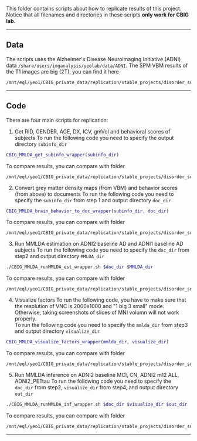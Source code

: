 This folder contains scripts about how to replicate results of this project. Notice that all filenames and directories in these scripts **only work for CBIG lab**.

----

## Data
The scripts uses the Alzheimer's Disease Neuroimaging Initiative (ADNI) data `/share/users/imganalysis/yeolab/data/ADNI`. The SPM VBM results of the T1 images are big (2T), you can find it here
```
/mnt/eql/yeo1/CBIG_private_data/replication/stable_projects/disorder_subtypes/Sun2019_ADJointFactors/step1_SPM_VBM/Sun2019_SPMVBM
```

----

## Code

There are four main scripts for replication:

1. Get RID, GENDER, AGE, DX, ICV, gmVol and behavioral scores of subjects
To run the following code you need to specify the output directory `subinfo_dir`

```matlab
CBIG_MMLDA_get_subinfo_wrapper(subinfo_dir)
```
To compare results, you can compare with folder

```
/mnt/eql/yeo1/CBIG_private_data/replication/stable_projects/disorder_subtypes/Sun2019_ADJointFactors/step2_MMLDA/data
```

2. Convert grey matter density maps (from VBM) and behavior scores (from above) to documents
To run the following code you need to specify the `subinfo_dir` from step 1 and output directory `doc_dir`

```matlab
CBIG_MMLDA_brain_behavior_to_doc_wrapper(subinfo_dir, doc_dir)
```

To compare results, you can compare with folder

```
/mnt/eql/yeo1/CBIG_private_data/replication/stable_projects/disorder_subtypes/Sun2019_ADJointFactors/step2_MMLDA/results/BrainBehavior2doc
```

3. Run MMLDA estimation on ADNI2 baseline AD and ADNI1 baseline AD subjects
To run the following code you need to specify the `doc_dir` from step2 and output directory `MMLDA_dir`

```bash
./CBIG_MMLDA_runMMLDA_est_wrapper.sh $doc_dir $MMLDA_dir
```

To compare results, you can compare with folder

```
/mnt/eql/yeo1/CBIG_private_data/replication/stable_projects/disorder_subtypes/Sun2019_ADJointFactors/step2_MMLDA/results/estimation
```

4. Visualize factors
To run the following code, you have to make sure that the resolution of VNC is 2000x1000 and "1 big 3 small" mode. Otherwise, taking screenshots of slices of MNI volumn will not work properly.  
To run the following code you need to specify the `mmlda_dir` from step3 and output directory `visualize_dir`

```matlab
CBIG_MMLDA_visualize_factors_wrapper(mmlda_dir, visualize_dir)
```

To compare results, you can compare with folder

```
/mnt/eql/yeo1/CBIG_private_data/replication/stable_projects/disorder_subtypes/Sun2019_ADJointFactors/step2_MMLDA/results/visualizeFactors/
```

5. Run MMLDA inference on ADNI2 baseline MCI, CN, ADNI2 m12 ALL, ADNI2_PETtau
To run the following code you need to specify the `doc_dir` from step2, `visualize_dir` from step4, and output directory `out_dir`

```bash
./CBIG_MMLDA_runMMLDA_inf_wrapper.sh $doc_dir $visualize_dir $out_dir
```

To compare results, you can compare with folder

```
/mnt/eql/yeo1/CBIG_private_data/replication/stable_projects/disorder_subtypes/Sun2019_ADJointFactors/step2_MMLDA/results/inference
```

----
